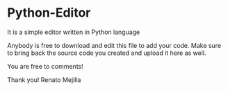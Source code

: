 # Python-Editor
It is a simple editor written in Python language 

Anybody is free to download and edit this file to add your code. 
Make sure to bring back the source code you created and upload it here as well.

You are free to comments!

Thank you!
Renato Mejilla
